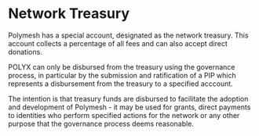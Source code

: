 # Network Treasury

Polymesh has a special account, designated as the network treasury. This account collects a percentage of all fees and can also accept direct donations.

POLYX can only be disbursed from the treasury using the governance process, in particular by the submission and ratification of a PIP which represents a disbursement from the treasury to a specified acccount.

The intention is that treasury funds are disbursed to facilitate the adoption and development of Polymesh - it may be used for grants, direct payments to identities who perform specified actions for the network or any other purpose that the governance process deems reasonable.